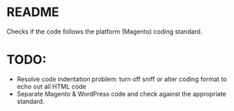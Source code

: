 # README #

Checks if the code follows the platform (Magento) coding standard.

# TODO: #
* Resolve code indentation problem: turn off sniff or alter coding format to echo out all HTML code
* Separate Magento & WordPress code and check against the appropriate standard.
